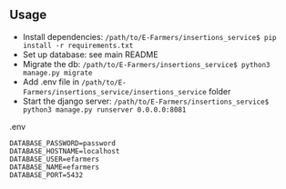 ## Usage
- Install dependencies: `/path/to/E-Farmers/insertions_service$ pip install -r requirements.txt`
- Set up database: see main README
- Migrate the db: `/path/to/E-Farmers/insertions_service$ python3 manage.py migrate`
- Add .env file in `/path/to/E-Farmers/insertions_service/insertions_service` folder
- Start the django server: `/path/to/E-Farmers/insertions_service$ python3 manage.py runserver 0.0.0.0:8081`

.env 
```
DATABASE_PASSWORD=password
DATABASE_HOSTNAME=localhost
DATABASE_USER=efarmers
DATABASE_NAME=efarmers
DATABASE_PORT=5432
```